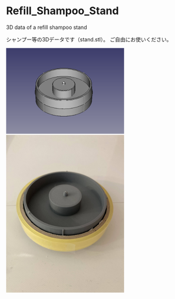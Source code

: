 # Refill_Shampoo_Stand
3D data of a refill shampoo stand

シャンプー等の3Dデータです（stand.stl）。
ご自由にお使いください。

<img src="https://github.com/maki-makirou/Reel_of_cellophane_tape/blob/main/reel.png" width="320px">
<img src="https://github.com/maki-makirou/Reel_of_cellophane_tape/blob/main/IMG_5699.jpg" width="320px">
